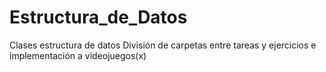 # Estructura_de_Datos
Clases estructura de datos 
División de carpetas entre tareas y ejercicios e implementación a videojuegos(x)
